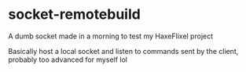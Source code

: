 # socket-remotebuild
A dumb socket made in a morning to test my HaxeFlixel project

Basically host a local socket and listen to commands sent by the client, probably too advanced for myself lol
